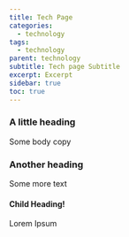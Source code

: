 ```yaml
---
title: Tech Page
categories:
  - technology
tags:
  - technology
parent: technology
subtitle: Tech page Subtitle
excerpt: Excerpt
sidebar: true
toc: true
---
```


### A little heading

Some body copy

### Another heading

Some more text

#### Child Heading!

Lorem Ipsum
